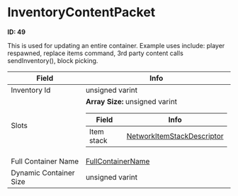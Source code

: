 # InventoryContentPacket

__ID: 49__

This is used for updating an entire container. Example uses include: player respawned, replace items command, 3rd party content calls sendInventory(), block picking.

<table><thead><tr><th>Field</th><th>Info</th></tr></thead><tbody>
<tr><td>Inventory Id</td><td>unsigned varint</td></tr>
<tr><td>Slots</td><td><b>Array Size:</b> unsigned varint
  <table><thead><tr><th>Field</th><th>Info</th></tr></thead><tbody>
  <tr><td>Item stack</td><td><a href="../types/NetworkItemStackDescriptor.md">NetworkItemStackDescriptor</a></td></tr>
  </tbody></table></td></tr>
<tr><td>Full Container Name</td><td><a href="../types/FullContainerName.md">FullContainerName</a></td></tr>
<tr><td>Dynamic Container Size</td><td>unsigned varint</td></tr>
</tbody></table>